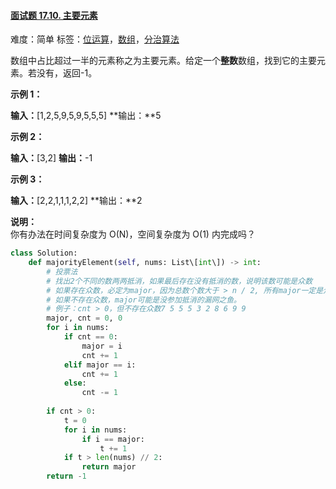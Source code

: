 #### [面试题 17.10. 主要元素](https://leetcode-cn.com/problems/find-majority-element-lcci/)

难度：简单
标签：[位运算](../Topic/位运算.md)，[数组](../Topic/数组.md)，[分治算法](../Topic/分治算法.md)

数组中占比超过一半的元素称之为主要元素。给定一个**整数**数组，找到它的主要元素。若没有，返回-1。

**示例 1：**

**输入：**\[1,2,5,9,5,9,5,5,5\]
**输出：**5

**示例 2：**

**输入：**\[3,2\]
**输出：**\-1

**示例 3：**

**输入：**\[2,2,1,1,1,2,2\]
**输出：**2

**说明：**  
你有办法在时间复杂度为 O(N)，空间复杂度为 O(1) 内完成吗？
```python
class Solution:  
    def majorityElement(self, nums: List\[int\]) -> int:  
        # 投票法  
 		# 找出2个不同的数两两抵消，如果最后存在没有抵消的数，说明该数可能是众数  
 		# 如果存在众数，必定为major，因为总数个数大于 > n / 2, 所有major一定是众数。  
 		# 如果不存在众数，major可能是没参加抵消的漏网之鱼。  
 		# 例子：cnt > 0，但不存在众数7 5 5 5 3 2 8 6 9 9  
 		major, cnt = 0, 0  
 		for i in nums:  
            if cnt == 0:  
                major = i  
                cnt += 1  
 			elif major == i:  
                cnt += 1  
 			else:  
                cnt -= 1  
  
 		if cnt > 0:  
            t = 0  
 			for i in nums:  
                if i == major:  
                    t += 1  
 			if t > len(nums) // 2:  
                return major  
        return -1
```
